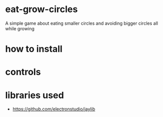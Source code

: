 # eat-grow-circles
A simple game about eating smaller circles and avoiding bigger circles all while growing

# how to install

# controls

# libraries used
- https://github.com/electronstudio/jaylib
